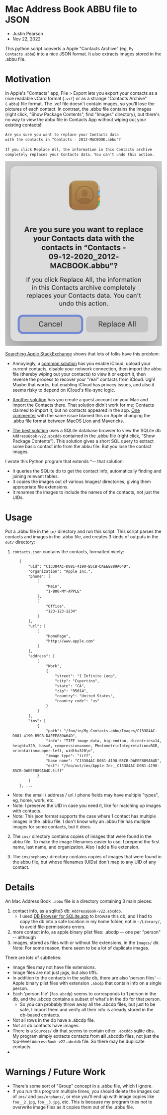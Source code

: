 
# Mac Address Book ABBU file to JSON

- Justin Pearson
- Nov 22, 2022

This python script converts a Apple "Contacts Archive" (eg, `My Contacts.abbu`) into a nice JSON format.
It also extracts images stored in the .abbu file.

# Motivation

In Apple's "Contacts" app, File > Export lets you export your contacts as a nice readable vCard format (`.vcf`) or as a strange "Contacts Archive" (`.abbu`) file format. The .vcf file doesn't contain images, so you'll lose the pictures of each contact. In contrast, the .abbu file contains the images (right click, "Show Package Contents", find "Images" directory), but there's no way to view the abbu file in Contacts App without wiping out your existing contacts!:

```
Are you sure you want to replace your Contacts data
with the contacts in "Contacts - 2012-MACBOOK.abbu"?

If you click Replace All, the information in this Contacts archive
completely replaces your Contacts data. You can’t undo this action.
```

![](assets/import-abbu-warning.png)

[Searching Apple StackExchange](https://apple.stackexchange.com/search?q=abbu+file) shows that lots of folks have this problem:

- Annoyingly, a [common solution](https://apple.stackexchange.com/a/49172/145895) has you enable iCloud, upload your current contacts, disable your network connection, then import the abbu file (thereby wiping out your contacts) to view it or export it, then reverse the process to recover your "real" contacts from iCloud. Ugh! Maybe that works, but enabling iCloud has privacy issues, and also it seems risky to depend on iCloud's file-sync logic.

- [Another solution](https://apple.stackexchange.com/questions/30544/is-a-partial-restore-from-an-address-book-abbu-file-possible) has you create a guest account on your Mac and import the Contacts there. That solution didn't work for me: Contacts claimed to import it, but no contacts appeared in the app. [One commenter](https://apple.stackexchange.com/questions/30544/is-a-partial-restore-from-an-address-book-abbu-file-possible#comment135098_30545) with the same issue blamed this on Apple changing the .abbu file format between MacOS Lion and Mavericks.

- [The best solution](https://apple.stackexchange.com/a/209942/145895) uses a SQLite database browser to view the SQLite db `AddressBook-v22.abcddb` contained in the .abbu file (right click, "Show Package Contents"). This solution gives a short SQL query to extract some basic contact info from the abbu file. But you lose the contact images.

I wrote this Python program that extends ^-- that solution:

- It queries the SQLite db to get the contact info, automatically finding and joining relevant tables.
- It copies the images out of various Images/ directories, giving them appropriate file extensions.
- It renames the images to include the names of the contacts, not just the UIDs.


# Usage

Put a .abbu file in the `in/` directory and run this script.
This script parses the contacts and images in the .abbu file,
and creates 3 kinds of outputs in the `out/` directory:

1. `contacts.json` contains the contacts, formatted nicely:
   ```
      {
          "uid": "C13384AC-D081-4190-B5CB-DAEEE889A64D",
          "organization": "Apple Inc.",
          "phone": [
              [
                  "Main",
                  "1-800-MY-APPLE"
              ],
              [
                  "Office",
                  "123-123-1234"
              ]
          ],
          "url": [
              [
                  "HomePage",
                  "http://www.apple.com"
              ]
          ],
          "address": [
              [
                  "Work",
                  {
                      "street": "1 Infinite Loop",
                      "city": "Cupertino",
                      "state": "CA",
                      "zip": "95014",
                      "country": "United States",
                      "country code": "us"
                  }
              ]
          ],
          "ims": [
              {
                  "path": "/foo/in/My-Contacts.abbu/Images/C13384AC-D081-4190-B5CB-DAEEE889A64D",
                  "info": "TIFF image data, big-endian, direntries=14, height=320, bps=6, compression=none, PhotometricIntepretation=RGB, orientation=upper-left, width=320\n",
                  "image type": "tiff",
                  "base name": "C13384AC-D081-4190-B5CB-DAEEE889A64D",
                  "dst": "/foo/out/ims/Apple-Inc__C13384AC-D081-4190-B5CB-DAEEE889A64D.tiff"
              }
          ]
      }, ...
      ```
  - Note: the email / address / url / phone fields may have multiple "types", eg, home, work, etc.
  - Note: I preserve the UID in case you need it, like for matching up images with contacts.
  - Note: This json format supports the case where 1 contact has multiple images in the .abbu file. I don't know why an .abbu file has multiple images for some contacts, but it does.

2. The `ims/` directory contains copies of images that were found in the abbu file.
   To make the image filenames easier to use, I prepend the first name, last name, and organization.
   Also I add a file extension.

3. The `ims/orphans/` directory contains copies of images that were found in the abbu file,
   but whose filenames (UIDs) don't map to any UID of any contact.




# Details

An Mac Address Book `.abbu` file is a directory containing 3 main pieces:

1. contact info, as a sqlite3 db: `AddressBook-v22.abcddb`.
	- I used [DB Browser for SQLite.app](https://sqlitebrowser.org/) to browse this db, and I had to copy the db into a safe location in my home folder, not in `~/Library/`, to avoid file-permissions errors.
2. more contact info, as apple binary plist files: .abcdp -- one per "person" -- although
3. images, stored as files with or without file extensions, in the `Images/` dir.
      Note: For some reason, there seem to be a lot of duplicate images.

There are lots of subtleties:

- Image files may not have file extensions.
- Image files are not just jpgs, but also tiffs.
- In addition to the contacts in the sqlite db, there are also 'person files' -- Apple binary plist files with extension `.abcdp` that contain info on a single person.
- Each 'person file' (`foo.abcdp`) seems to corresponds to 1 person in the db, and the .abcdp contains a subset of what's in the db for that person.
	- So you can probably throw away all the .abcdp files, but just to be safe, I import them and verify all their info is already stored in the db-based contacts.
- Not all rows in the db have a .abcdp file.
- Not all db contacts have images.
- There is a `Sources/` dir that seems to contain other `.abcddb` sqlite dbs. My program simply extracts contacts from **all** .abcddb files, not just the top-level `AddressBook-v22.abcddb` file. So there may be duplicate contacts.
-

# Warnings / Future Work

- There's some sort of "Group" concept in a .abbu file, which I ignore.
- If you run this program multiple times, you should delete the images out of `ims/` and `ims/orphans/`,
or else you'll end up with image copies like `foo__2.jpg`, `foo__3.jpg`, etc. This is because my program
tries not to overwrite image files as it copies them out of the .abbu file.
